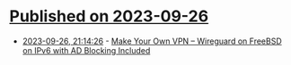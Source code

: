 # [Published on 2023-09-26](index.md)

* [2023-09-26, 21:14:26](https://lobste.rs/s/33lfac/make_your_own_vpn_wireguard_on_freebsd_on) - [Make Your Own VPN – Wireguard on FreeBSD on IPv6 with AD Blocking Included](https://it-notes.dragas.net/2023/09/23/make-your-own-vpn-freebsd-wireguard-ipv6-and-ad-blocking-included/)
